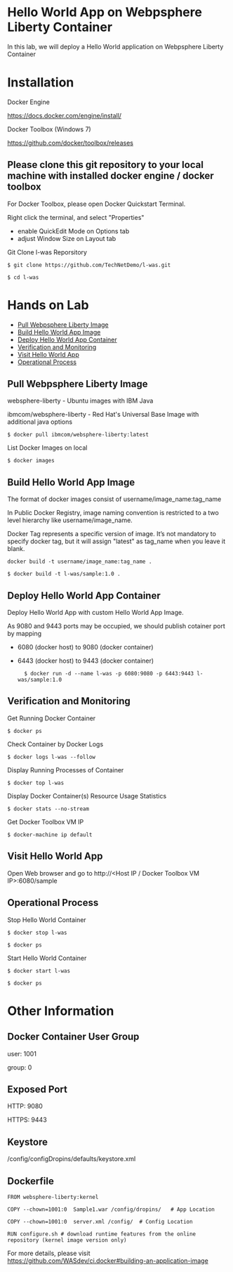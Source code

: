 # Hello World App on Webpsphere Liberty Container

In this lab, we will deploy a Hello World application on Webpsphere Liberty Container


# Installation

Docker Engine

https://docs.docker.com/engine/install/ 


Docker Toolbox (Windows 7)

https://github.com/docker/toolbox/releases


## Please clone this git repository to your local machine with installed docker engine / docker toolbox

For Docker Toolbox, please open Docker Quickstart Terminal.

Right click the terminal, and select "Properties"
- enable QuickEdit Mode on Options tab
- adjust Window Size on Layout tab



Git Clone l-was Reporsitory

    $ git clone https://github.com/TechNetDemo/l-was.git
    
    $ cd l-was
 
 
# Hands on Lab

- [Pull Webpsphere Liberty Image](#pull-webpsphere-liberty-image)
- [Build Hello World App Image](#build-hello-world-app-image)
- [Deploy Hello World App Container](#deploy-hello-world-app-container)
- [Verification and Monitoring](#verification-and-monitoring)
- [Visit Hello World App](#visit-hello-world-app)
- [Operational Process](#operational-process)


## Pull Webpsphere Liberty Image

websphere-liberty - Ubuntu images with IBM Java

ibmcom/websphere-liberty - Red Hat's Universal Base Image with additional java options  

    $ docker pull ibmcom/websphere-liberty:latest
    
    
 List Docker Images on local
 
    $ docker images
    
    
## Build Hello World App Image    
    
The format of docker images consist of username/image_name:tag_name

In Public Docker Registry, image naming convention is restricted to a two level hierarchy like username/image_name.

Docker Tag represents a specific version of image. It’s not mandatory to specify docker tag, but it will assign "latest" as tag_name when you leave it blank.


    docker build -t username/image_name:tag_name .
    
    $ docker build -t l-was/sample:1.0 .
    
    
## Deploy Hello World App Container

Deploy Hello World App with custom Hello World App Image.

As 9080 and 9443 ports may be occupied, we should publish cotainer port by mapping
- 6080 (docker host) to 9080 (docker container)
- 6443 (docker host) to 9443 (docker container)
        
            
		$ docker run -d --name l-was -p 6080:9080 -p 6443:9443 l-was/sample:1.0
  
  
## Verification and Monitoring

Get Running Docker Container

    $ docker ps


Check Container by Docker Logs

    $ docker logs l-was --follow
    

Display Running Processes of Container

    $ docker top l-was
    
    
Display Docker Container(s) Resource Usage Statistics

    $ docker stats --no-stream
    
    
Get Docker Toolbox VM IP

    $ docker-machine ip default
    

## Visit Hello World App

Open Web browser and go to http://<Host IP / Docker Toolbox VM IP>:6080/sample


## Operational Process

Stop Hello World Container

    $ docker stop l-was
    
    $ docker ps
    
Start Hello World Container

    $ docker start l-was
    
    $ docker ps


# Other Information
    
## Docker Container User Group

user: 1001

group: 0

## Exposed Port 

HTTP: 9080

HTTPS: 9443

## Keystore 

/config/configDropins/defaults/keystore.xml


## Dockerfile

	FROM websphere-liberty:kernel
	
	COPY --chown=1001:0  Sample1.war /config/dropins/   # App Location
	
	COPY --chown=1001:0  server.xml /config/  # Config Location
	
	RUN configure.sh # download runtime features from the online repository (kernel image version only)


For more details, please visit https://github.com/WASdev/ci.docker#building-an-application-image


